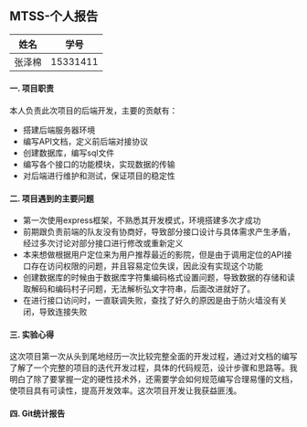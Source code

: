 ## MTSS-个人报告

|  姓名  |   学号   |
| :----: | :------: |
| 张泽棉 | 15331411 |

#### 一. 项目职责

本人负责此次项目的后端开发，主要的贡献有：

- 搭建后端服务器环境
- 编写API文档，定义前后端对接协议
- 创建数据库，编写sql文件
- 编写各个接口的功能模块，实现数据的传输
- 对后端进行维护和测试，保证项目的稳定性

#### 二. 项目遇到的主要问题

- 第一次使用express框架，不熟悉其开发模式，环境搭建多次才成功
- 前期跟负责前端的队友没有协商好，导致部分接口设计与具体需求产生矛盾，经过多次讨论对部分接口进行修改或重新定义
- 本来想做根据用户定位来为用户推荐最近的影院，但是由于调用定位的API接口存在访问权限的问题，并且容易定位失误，因此没有实现这个功能
- 创建数据库的时候由于数据库字符集编码格式设置问题，导致数据的存储和读取解码和编码村子问题，无法解析弘文字符串，后面改进就好了。
- 在进行接口访问时，一直联调失败，查找了好久的原因是由于防火墙没有关闭，导致连接失败

#### 三. 实验心得

这次项目第一次从头到尾地经历一次比较完整全面的开发过程，通过对文档的编写了解了一个完整的项目的迭代开发过程，具体的代码规范，设计步骤和思路等。我明白了除了要掌握一定的硬性技术外，还需要学会如何规范编写合理易懂的文档，使项目具有可读性，提高开发效率。这次项目开发让我获益匪浅。

#### 四. Git统计报告

